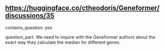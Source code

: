 ## https://huggingface.co/ctheodoris/Geneformer/discussions/35

contains_question: yes

question_part: We need to inquire with the Geneformer authors about the exact way they calculate the median for different genes.